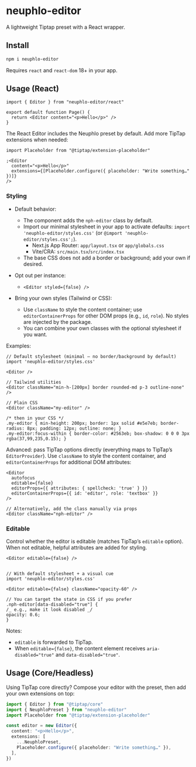 # neuphlo-editor

A lightweight Tiptap preset with a React wrapper.

## Install

```bash
npm i neuphlo-editor
```

Requires `react` and `react-dom` 18+ in your app.

## Usage (React)

```tsx
import { Editor } from "neuphlo-editor/react"

export default function Page() {
  return <Editor content="<p>Hello</p>" />
}
```

The React Editor includes the Neuphlo preset by default. Add more TipTap extensions when needed:

```tsx
import Placeholder from "@tiptap/extension-placeholder"

;<Editor
  content="<p>Hello</p>"
  extensions={[Placeholder.configure({ placeholder: "Write something…" })]}
/>
```

### Styling

- Default behavior:

  - The component adds the `nph-editor` class by default.
  - Import our minimal stylesheet in your app to activate defaults: `import 'neuphlo-editor/styles.css'` (or `@import 'neuphlo-editor/styles.css';`).
    - Next.js App Router: `app/layout.tsx` or `app/globals.css`
    - Vite/CRA: `src/main.tsx`/`src/index.tsx`
  - The base CSS does not add a border or background; add your own if desired.

- Opt out per instance:

  - `<Editor styled={false} />`

- Bring your own styles (Tailwind or CSS):
  - Use `className` to style the content container; use `editorContainerProps` for other DOM props (e.g., `id`, `role`). No styles are injected by the package.
  - You can combine your own classes with the optional stylesheet if you want.

Examples:

```tsx
// Default stylesheet (minimal — no border/background by default)
import 'neuphlo-editor/styles.css'

<Editor />

// Tailwind utilities
<Editor className="min-h-[200px] border rounded-md p-3 outline-none" />

// Plain CSS
<Editor className="my-editor" />

/* then in your CSS */
.my-editor { min-height: 200px; border: 1px solid #e5e7eb; border-radius: 8px; padding: 12px; outline: none; }
.my-editor:focus-within { border-color: #2563eb; box-shadow: 0 0 0 3px rgba(37,99,235,0.15); }
```

Advanced: pass TipTap options directly (everything maps to TipTap’s `EditorProvider`). Use `className` to style the content container, and `editorContainerProps` for additional DOM attributes:

```tsx
<Editor
  autofocus
  editable={false}
  editorProps={{ attributes: { spellcheck: 'true' } }}
  editorContainerProps={{ id: 'editor', role: 'textbox' }}
/>

// Alternatively, add the class manually via props
<Editor className="nph-editor" />
```

### Editable

Control whether the editor is editable (matches TipTap’s `editable` option). When not editable, helpful attributes are added for styling.

```tsx
<Editor editable={false} />


// With default stylesheet + a visual cue
import 'neuphlo-editor/styles.css'

<Editor editable={false} className="opacity-60" />

// You can target the state in CSS if you prefer
.nph-editor[data-disabled="true"] {
/_ e.g., make it look disabled _/
opacity: 0.6;
}
```

Notes:

- `editable` is forwarded to TipTap.
- When `editable={false}`, the content element receives `aria-disabled="true"` and `data-disabled="true"`.

## Usage (Core/Headless)

Using TipTap core directly? Compose your editor with the preset, then add your own extensions on top:

```ts
import { Editor } from "@tiptap/core"
import { NeuphloPreset } from "neuphlo-editor"
import Placeholder from "@tiptap/extension-placeholder"

const editor = new Editor({
  content: "<p>Hello</p>",
  extensions: [
    ...NeuphloPreset,
    Placeholder.configure({ placeholder: "Write something…" }),
  ],
})
```
